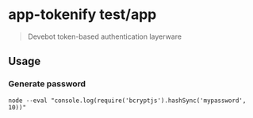 # app-tokenify test/app

> Devebot token-based authentication layerware

## Usage

### Generate password

```
node --eval "console.log(require('bcryptjs').hashSync('mypassword', 10))"
```
